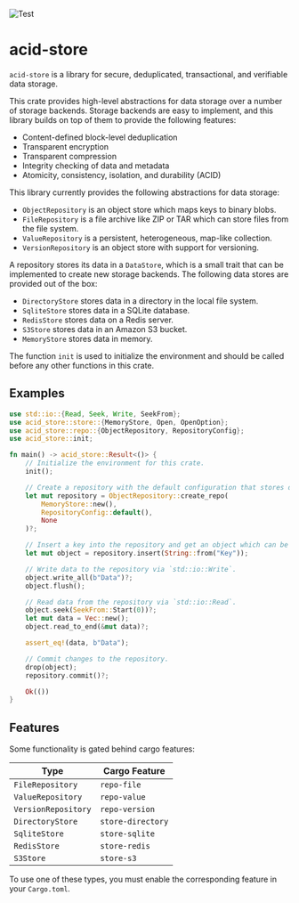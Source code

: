 ![Test](https://github.com/lostatc/acid-store-rs/workflows/Test/badge.svg)

# acid-store

`acid-store` is a library for secure, deduplicated, transactional, and verifiable data storage.

This crate provides high-level abstractions for data storage over a number of storage backends.
Storage backends are easy to implement, and this library builds on top of them to provide the
following features:
- Content-defined block-level deduplication
- Transparent encryption
- Transparent compression
- Integrity checking of data and metadata
- Atomicity, consistency, isolation, and durability (ACID)

This library currently provides the following abstractions for data storage:
- `ObjectRepository` is an object store which maps keys to binary blobs.
- `FileRepository` is a file archive like ZIP or TAR which can store files from the file system.
- `ValueRepository` is a persistent, heterogeneous, map-like collection.
- `VersionRepository` is an object store with support for versioning.

A repository stores its data in a `DataStore`, which is a small trait that can be implemented to
create new storage backends. The following data stores are provided out of the box:
- `DirectoryStore` stores data in a directory in the local file system.
- `SqliteStore` stores data in a SQLite database.
- `RedisStore` stores data on a Redis server.
- `S3Store` stores data in an Amazon S3 bucket.
- `MemoryStore` stores data in memory.

The function `init` is used to initialize the environment and should be called before any other
functions in this crate.

## Examples
```rust
use std::io::{Read, Seek, Write, SeekFrom};
use acid_store::store::{MemoryStore, Open, OpenOption};
use acid_store::repo::{ObjectRepository, RepositoryConfig};
use acid_store::init;

fn main() -> acid_store::Result<()> {
    // Initialize the environment for this crate.
    init();

    // Create a repository with the default configuration that stores data in memory.
    let mut repository = ObjectRepository::create_repo(
        MemoryStore::new(),
        RepositoryConfig::default(),
        None
    )?;

    // Insert a key into the repository and get an object which can be used to read/write data.
    let mut object = repository.insert(String::from("Key"));

    // Write data to the repository via `std::io::Write`.
    object.write_all(b"Data")?;
    object.flush();

    // Read data from the repository via `std::io::Read`.
    object.seek(SeekFrom::Start(0))?;
    let mut data = Vec::new();
    object.read_to_end(&mut data)?;

    assert_eq!(data, b"Data");

    // Commit changes to the repository.
    drop(object);
    repository.commit()?;

    Ok(())
}
```

## Features
Some functionality is gated behind cargo features:

Type | Cargo Feature
--- | ---
`FileRepository` | `repo-file`
`ValueRepository` | `repo-value`
`VersionRepository` | `repo-version`
`DirectoryStore` | `store-directory`
`SqliteStore` | `store-sqlite`
`RedisStore` | `store-redis`
`S3Store` | `store-s3`

To use one of these types, you must enable the corresponding feature in your `Cargo.toml`.
